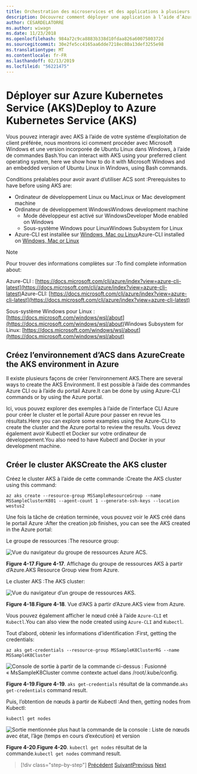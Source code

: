 ```yaml
---
title: Orchestration des microservices et des applications à plusieurs conteneurs pour une grande scalabilité et une haute disponibilité
description: Découvrez comment déployer une application à l’aide d’Azure Kubernetes Service.
author: CESARDELATORRE
ms.author: wiwagn
ms.date: 11/23/2018
ms.openlocfilehash: 984a72c9ca8883b338d10fdaa826a6007580372d
ms.sourcegitcommit: 30e2fe5cc4165aa6dde7218ec80a13def3255e98
ms.translationtype: MT
ms.contentlocale: fr-FR
ms.lasthandoff: 02/13/2019
ms.locfileid: "56221475"
---
```

# <a name="deploy-to-azure-kubernetes-service-aks"></a><span data-ttu-id="d8ee5-103">Déployer sur Azure Kubernetes Service (AKS)</span><span class="sxs-lookup"><span data-stu-id="d8ee5-103">Deploy to Azure Kubernetes Service (AKS)</span></span>

<span data-ttu-id="d8ee5-104">Vous pouvez interagir avec AKS à l’aide de votre système d’exploitation de client préférée, nous montrons ici comment procéder avec Microsoft Windows et une version incorporée de Ubuntu Linux dans Windows, à l’aide de commandes Bash.</span><span class="sxs-lookup"><span data-stu-id="d8ee5-104">You can interact with AKS using your preferred client operating system, here we show how to do it with Microsoft Windows and an embedded version of Ubuntu Linux in Windows, using Bash commands.</span></span>

<span data-ttu-id="d8ee5-105">Conditions préalables pour avoir avant d’utiliser ACS sont :</span><span class="sxs-lookup"><span data-stu-id="d8ee5-105">Prerequisites to have before using AKS are:</span></span>

- <span data-ttu-id="d8ee5-106">Ordinateur de développement Linux ou Mac</span><span class="sxs-lookup"><span data-stu-id="d8ee5-106">Linux or Mac development machine</span></span>
- <span data-ttu-id="d8ee5-107">Ordinateur de développement Windows</span><span class="sxs-lookup"><span data-stu-id="d8ee5-107">Windows development machine</span></span>
  - <span data-ttu-id="d8ee5-108">Mode développeur est activé sur Windows</span><span class="sxs-lookup"><span data-stu-id="d8ee5-108">Developer Mode enabled on Windows</span></span>
  - <span data-ttu-id="d8ee5-109">Sous-système Windows pour Linux</span><span class="sxs-lookup"><span data-stu-id="d8ee5-109">Windows Subsystem for Linux</span></span>
- <span data-ttu-id="d8ee5-110">Azure-CLI est installée sur [Windows, Mac ou Linux](https://docs.microsoft.com/cli/azure/install-azure-cli?view=azure-cli-latest)</span><span class="sxs-lookup"><span data-stu-id="d8ee5-110">Azure-CLI installed on [Windows, Mac or Linux](https://docs.microsoft.com/cli/azure/install-azure-cli?view=azure-cli-latest)</span></span>

> [!NOTE]
> <span data-ttu-id="d8ee5-111">Pour trouver des informations complètes sur :</span><span class="sxs-lookup"><span data-stu-id="d8ee5-111">To find complete information about:</span></span>
>
> <span data-ttu-id="d8ee5-112">Azure-CLI : [https://docs.microsoft.com/cli/azure/index?view=azure-cli-latest](https://docs.microsoft.com/cli/azure/index?view=azure-cli-latest)</span><span class="sxs-lookup"><span data-stu-id="d8ee5-112">Azure-CLI: [https://docs.microsoft.com/cli/azure/index?view=azure-cli-latest](https://docs.microsoft.com/cli/azure/index?view=azure-cli-latest)</span></span>
>
> <span data-ttu-id="d8ee5-113">Sous-système Windows pour Linux : [https://docs.microsoft.com/windows/wsl/about](https://docs.microsoft.com/windows/wsl/about)</span><span class="sxs-lookup"><span data-stu-id="d8ee5-113">Windows Subsystem for Linux: [https://docs.microsoft.com/windows/wsl/about](https://docs.microsoft.com/windows/wsl/about)</span></span>

## <a name="create-the-aks-environment-in-azure"></a><span data-ttu-id="d8ee5-114">Créez l’environnement d’ACS dans Azure</span><span class="sxs-lookup"><span data-stu-id="d8ee5-114">Create the AKS environment in Azure</span></span>

<span data-ttu-id="d8ee5-115">Il existe plusieurs façons de créer l’environnement AKS.</span><span class="sxs-lookup"><span data-stu-id="d8ee5-115">There are several ways to create the AKS Environment.</span></span> <span data-ttu-id="d8ee5-116">Il est possible à l’aide des commandes Azure CLI ou à l’aide du portail Azure.</span><span class="sxs-lookup"><span data-stu-id="d8ee5-116">It can be done by using Azure-CLI commands or by using the Azure portal.</span></span>

<span data-ttu-id="d8ee5-117">Ici, vous pouvez explorer des exemples à l’aide de l’interface CLI Azure pour créer le cluster et le portail Azure pour passer en revue les résultats.</span><span class="sxs-lookup"><span data-stu-id="d8ee5-117">Here you can explore some examples using the Azure-CLI to create the cluster and the Azure portal to review the results.</span></span> <span data-ttu-id="d8ee5-118">Vous devez également avoir Kubectl et Docker sur votre ordinateur de développement.</span><span class="sxs-lookup"><span data-stu-id="d8ee5-118">You also need to have Kubectl and Docker in your development machine.</span></span>  

## <a name="create-the-aks-cluster"></a><span data-ttu-id="d8ee5-119">Créer le cluster AKS</span><span class="sxs-lookup"><span data-stu-id="d8ee5-119">Create the AKS cluster</span></span>

<span data-ttu-id="d8ee5-120">Créez le cluster AKS à l’aide de cette commande :</span><span class="sxs-lookup"><span data-stu-id="d8ee5-120">Create the AKS cluster using this command:</span></span>

```console
az aks create --resource-group MSSampleResourceGroup --name MSSampleClusterK801 --agent-count 1 --generate-ssh-keys --location westus2
```

<span data-ttu-id="d8ee5-121">Une fois la tâche de création terminée, vous pouvez voir le AKS créé dans le portail Azure :</span><span class="sxs-lookup"><span data-stu-id="d8ee5-121">After the creation job finishes, you can see the AKS created in the Azure portal:</span></span>

<span data-ttu-id="d8ee5-122">Le groupe de ressources :</span><span class="sxs-lookup"><span data-stu-id="d8ee5-122">The resource group:</span></span>

![Vue du navigateur du groupe de ressources Azure ACS.](media/aks-resource-group-view.png)

<span data-ttu-id="d8ee5-124">**Figure 4-17**.</span><span class="sxs-lookup"><span data-stu-id="d8ee5-124">**Figure 4-17**.</span></span> <span data-ttu-id="d8ee5-125">Affichage du groupe de ressources AKS à partir d’Azure.</span><span class="sxs-lookup"><span data-stu-id="d8ee5-125">AKS Resource Group view from Azure.</span></span>

<span data-ttu-id="d8ee5-126">Le cluster AKS :</span><span class="sxs-lookup"><span data-stu-id="d8ee5-126">The AKS cluster:</span></span>

![Vue du navigateur d’un groupe de ressources AKS.](media/aks-cluster-view.png)

<span data-ttu-id="d8ee5-128">**Figure 4-18**.</span><span class="sxs-lookup"><span data-stu-id="d8ee5-128">**Figure 4-18**.</span></span> <span data-ttu-id="d8ee5-129">Vue d’AKS à partir d’Azure.</span><span class="sxs-lookup"><span data-stu-id="d8ee5-129">AKS view from Azure.</span></span>

<span data-ttu-id="d8ee5-130">Vous pouvez également afficher le nœud créé à l’aide `Azure-CLI` et `Kubectl`.</span><span class="sxs-lookup"><span data-stu-id="d8ee5-130">You can also view the node created using `Azure-CLI` and `Kubectl`.</span></span>

<span data-ttu-id="d8ee5-131">Tout d’abord, obtenir les informations d’identification :</span><span class="sxs-lookup"><span data-stu-id="d8ee5-131">First, getting the credentials:</span></span>

```console
az aks get-credentials --resource-group MSSampleK8ClusterRG --name MSSampleK8Cluster
```

![Console de sortie à partir de la commande ci-dessus : Fusionné « MsSampleK8Cluster comme contexte actuel dans /root/.kube/config.](media/get-credentials-command-result.png)

<span data-ttu-id="d8ee5-133">**Figure 4-19**.</span><span class="sxs-lookup"><span data-stu-id="d8ee5-133">**Figure 4-19**.</span></span> <span data-ttu-id="d8ee5-134">`aks get-credentials` résultat de la commande.</span><span class="sxs-lookup"><span data-stu-id="d8ee5-134">`aks get-credentials` command result.</span></span>

<span data-ttu-id="d8ee5-135">Puis, l’obtention de nœuds à partir de Kubectl :</span><span class="sxs-lookup"><span data-stu-id="d8ee5-135">And then, getting nodes from Kubectl:</span></span>

```console
kubectl get nodes
```

![Sortie mentionnée plus haut la commande de la console : Liste de nœuds avec état, l’âge (temps en cours d’exécution) et version](media/kubectl-get-nodes-command-result.png)

<span data-ttu-id="d8ee5-137">**Figure 4-20**.</span><span class="sxs-lookup"><span data-stu-id="d8ee5-137">**Figure 4-20**.</span></span> <span data-ttu-id="d8ee5-138">`kubectl get nodes` résultat de la commande.</span><span class="sxs-lookup"><span data-stu-id="d8ee5-138">`kubectl get nodes` command result.</span></span>

>[!div class="step-by-step"]
><span data-ttu-id="d8ee5-139">[Précédent](orchestrate-high-scalability-availability.md)
>[Suivant](docker-apps-development-environment.md)</span><span class="sxs-lookup"><span data-stu-id="d8ee5-139">[Previous](orchestrate-high-scalability-availability.md)
[Next](docker-apps-development-environment.md)</span></span>
